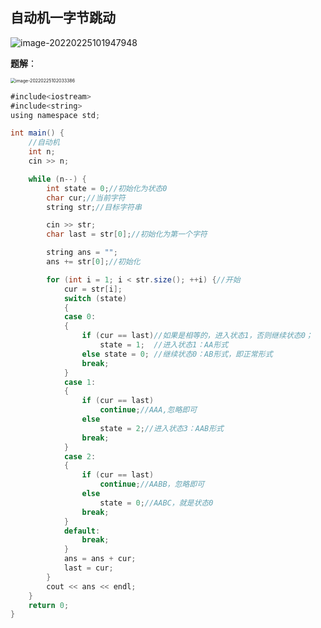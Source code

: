 ## 自动机一字节跳动

![image-20220225101947948](https://ldt-typora.oss-cn-shenzhen.aliyuncs.com/img/image-20220225101947948.png)

**题解**：

<img src="https://ldt-typora.oss-cn-shenzhen.aliyuncs.com/img/image-20220225102033386.png" alt="image-20220225102033386" style="zoom:50%;" />

```java
#include<iostream>
#include<string>
using namespace std;

int main() {
	//自动机
	int n;
	cin >> n;

	while (n--) {
		int state = 0;//初始化为状态0
		char cur;//当前字符
		string str;//目标字符串

		cin >> str;
		char last = str[0];//初始化为第一个字符

		string ans = "";
		ans += str[0];//初始化

		for (int i = 1; i < str.size(); ++i) {//开始
			cur = str[i];
			switch (state)
			{
			case 0:
			{
				if (cur == last)//如果是相等的，进入状态1，否则继续状态0；
					state = 1;	//进入状态1：AA形式
				else state = 0; //继续状态0：AB形式，即正常形式
				break;
			}
			case 1:
			{
				if (cur == last)
					continue;//AAA,忽略即可
				else
					state = 2;//进入状态3：AAB形式
				break;
			}
			case 2:
			{
				if (cur == last)
					continue;//AABB，忽略即可
				else
					state = 0;//AABC，就是状态0
				break;
			}
			default:
				break;
			}
			ans = ans + cur;
			last = cur;
		}
		cout << ans << endl;
	}
	return 0;
}
```


